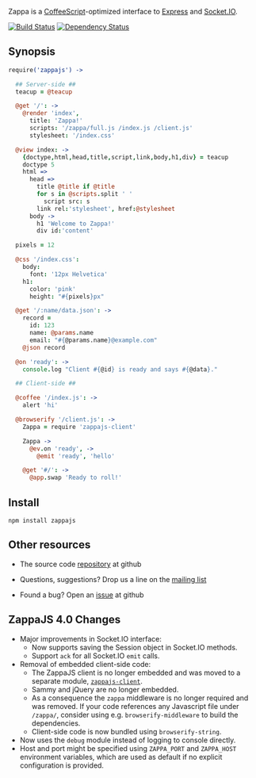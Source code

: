 Zappa is a [CoffeeScript](http://coffeescript.org)-optimized interface to [Express](http://expressjs.com) and [Socket.IO](http://socket.io).

[![Build Status](https://secure.travis-ci.org/zappajs/zappajs.png?branch=4.x)](http://travis-ci.org/zappajs/zappajs) [![Dependency Status](https://gemnasium.com/zappajs/zappajs.png)](https://gemnasium.com/zappajs/zappajs)

## Synopsis

```coffee
require('zappajs') ->

  ## Server-side ##
  teacup = @teacup

  @get '/': ->
    @render 'index',
      title: 'Zappa!'
      scripts: '/zappa/full.js /index.js /client.js'
      stylesheet: '/index.css'

  @view index: ->
    {doctype,html,head,title,script,link,body,h1,div} = teacup
    doctype 5
    html =>
      head =>
        title @title if @title
        for s in @scripts.split ' '
          script src: s
        link rel:'stylesheet', href:@stylesheet
      body ->
        h1 'Welcome to Zappa!'
        div id:'content'

  pixels = 12

  @css '/index.css':
    body:
      font: '12px Helvetica'
    h1:
      color: 'pink'
      height: "#{pixels}px"

  @get '/:name/data.json': ->
    record =
      id: 123
      name: @params.name
      email: "#{@params.name}@example.com"
    @json record

  @on 'ready': ->
    console.log "Client #{@id} is ready and says #{@data}."

  ## Client-side ##

  @coffee '/index.js': ->
    alert 'hi'

  @browserify '/client.js': ->
    Zappa = require 'zappajs-client'

    Zappa ->
      @ev.on 'ready', ->
        @emit 'ready', 'hello'

    @get '#/': ->
      @app.swap 'Ready to roll!'
```

## Install

    npm install zappajs

## Other resources

- The source code [repository](http://github.com/zappajs/zappajs) at github

- Questions, suggestions? Drop us a line on the [mailing list](http://groups.google.com/group/zappajs)

- Found a bug? Open an [issue](http://github.com/zappajs/zappajs/issues) at github

## ZappaJS 4.0 Changes

- Major improvements in Socket.IO interface:
  - Now supports saving the Session object in Socket.IO methods.
  - Support `ack` for all Socket.IO `emit` calls.
- Removal of embedded client-side code:
  - The ZappaJS client is no longer embedded and was moved to a separate module, [`zappajs-client`](https://github.com/zappajs/zappajs-client).
  - Sammy and jQuery are no longer embedded.
  - As a consequence the `zappa` middleware is no longer required and was removed. If your code references any Javascript file under `/zappa/`, consider using e.g. `browserify-middleware` to build the dependencies.
  - Client-side code is now bundled using `browserify-string`.
- Now uses the `debug` module instead of logging to console directly.
- Host and port might be specified using `ZAPPA_PORT` and `ZAPPA_HOST` environment variables, which are used as default if no explicit configuration is provided.
